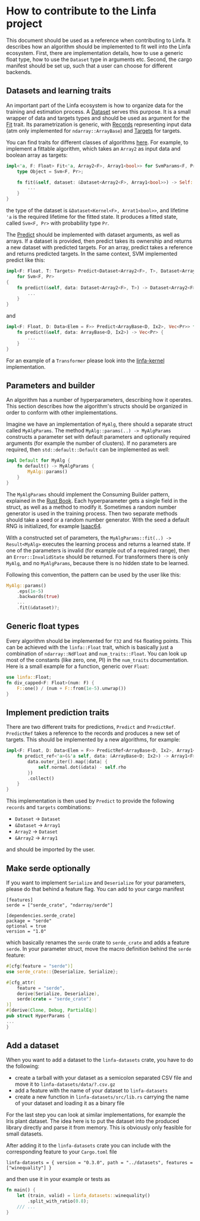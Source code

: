 # How to contribute to the Linfa project

This document should be used as a reference when contributing to Linfa. It describes how an algorithm should be implemented to fit well into the Linfa ecosystem. First, there are implementation details, how to use a generic float type, how to use the `Dataset` type in arguments etc. Second, the cargo manifest should be set up, such that a user can choose for different backends. 

## Datasets and learning traits

An important part of the Linfa ecosystem is how to organize data for the training and estimation process. A [Dataset](src/dataset/mod.rs) serves this purpose. It is a small wrapper of data and targets types and should be used as argument for the [Fit](src/traits.rs) trait. Its parametrization is generic, with [Records](src/dataset/mod.rs) representing input data (atm only implemented for `ndarray::ArrayBase`) and [Targets](src/dataset/mod.rs) for targets.

You can find traits for different classes of algorithms [here](src/traits.rs). For example, to implement a fittable algorithm, which takes an `Array2` as input data and boolean array as targets:
```rust
impl<'a, F: Float> Fit<'a, Array2<F>, Array1<bool>> for SvmParams<F, Pr> {
    type Object = Svm<F, Pr>;

    fn fit(&self, dataset: &Dataset<Array2<F>, Array1<bool>>) -> Self::Object {
        ...
    }
}
```
the type of the dataset is `&Dataset<Kernel<F>, Arrat1<bool>>`, and lifetime `'a` is the required lifetime for the fitted state. It produces a fitted state, called `Svm<F, Pr>` with probability type `Pr`.

The [Predict](src/traits.rs) should be implemented with dataset arguments, as well as arrays. If a dataset is provided, then predict takes its ownership and returns a new dataset with predicted targets. For an array, predict takes a reference and returns predicted targets. In the same context, SVM implemented predict like this:
```rust
impl<F: Float, T: Targets> Predict<Dataset<Array2<F>, T>, Dataset<Array2<F>, Vec<Pr>>>
    for Svm<F, Pr>
{
    fn predict(&self, data: Dataset<Array2<F>, T>) -> Dataset<Array2<F>, Vec<Pr>> {
        ...
    }
}
```
and
```rust
impl<F: Float, D: Data<Elem = F>> Predict<ArrayBase<D, Ix2>, Vec<Pr>> for Svm<F, Pr> {
    fn predict(&self, data: ArrayBase<D, Ix2>) -> Vec<Pr> {
        ...
    }
}
```

For an example of a `Transformer` please look into the [linfa-kernel](linfa-kernel/src/lib.rs) implementation.

## Parameters and builder

An algorithm has a number of hyperparameters, describing how it operates. This section describes how the algorithm's structs should be organized in order to conform with other implementations. 

Imagine we have an implementation of `MyAlg`, there should a separate struct called `MyAlgParams`. The method `MyAlg::params(..) -> MyAlgParams` constructs a parameter set with default parameters and optionally required arguments (for example the number of clusters). If no parameters are required, then `std::default::Default` can be implemented as well:
```rust
impl Default for MyAlg {
    fn default() -> MyAlgParams {
        MyAlg::params()
    }
}
```

The `MyAlgParams` should implement the Consuming Builder pattern, explained in the [Rust Book](https://doc.rust-lang.org/1.0.0/style/ownership/builders.html). Each hyperparameter gets a single field in the struct, as well as a method to modify it. Sometimes a random number generator is used in the training process. Then two separate methods should take a seed or a random number generator. With the seed a default RNG is initialized, for example [Isaac64](https://docs.rs/rand_isaac/0.2.0/rand_isaac/isaac64/index.html).

With a constructed set of parameters, the `MyAlgParams::fit(..) -> Result<MyAlg>` executes the learning process and returns a learned state. If one of the parameters is invalid (for example out of a required range), then an `Error::InvalidState` should be returned. For transformers there is only `MyAlg`, and no `MyAlgParams`, because there is no hidden state to be learned.

Following this convention, the pattern can be used by the user like this:
```rust
MyAlg::params()
    .eps(1e-5)
    .backwards(true)
    ...
    .fit(&dataset)?;
```

## Generic float types

Every algorithm should be implemented for `f32` and `f64` floating points. This can be achieved with the `linfa::Float` trait, which is basically just a combination of `ndarray::NdFloat` and `num_traits::Float`. You can look up most of the constants (like zero, one, PI) in the `num_traits` documentation. Here is a small example for a function, generic over `Float`:
```rust
use linfa::Float;
fn div_capped<F: Float>(num: F) {
    F::one() / (num + F::from(1e-5).unwrap())
}
```

## Implement prediction traits

There are two different traits for predictions, `Predict` and `PredictRef`. `PredictRef` takes a reference to the records and produces a new set of targets. This should be implemented by a new algorithms, for example:
```rust
impl<F: Float, D: Data<Elem = F>> PredictRef<ArrayBase<D, Ix2>, Array1<F>> for Svm<F, F> {
    fn predict_ref<'a>(&'a self, data: &ArrayBase<D; Ix2>) -> Array1<F> {
        data.outer_iter().map(|data| {
            self.normal.dot(&data) - self.rho
        })
        .collect()
    }
}
```

This implementation is then used by `Predict` to provide the following `records` and `targets` combinations:

 * `Dataset` -> `Dataset`
 * `&Dataset` -> `Array1`
 * `Array2` -> `Dataset`
 * `&Array2` -> `Array1`

and should be imported by the user.

## Make serde optionally

If you want to implement `Serialize` and `Deserialize` for your parameters, please do that behind a feature flag. You can add to your cargo manifest
```
[features]
serde = ["serde_crate", "ndarray/serde"]

[dependencies.serde_crate]
package = "serde"
optional = true
version = "1.0"
```
which basically renames the `serde` crate to `serde_crate` and adds a feature `serde`. In your parameter struct, move the macro definition behind the `serde` feature:
```rust
#[cfg(feature = "serde")]
use serde_crate::{Deserialize, Serialize};

#[cfg_attr(
    feature = "serde",
    derive(Serialize, Deserialize),
    serde(crate = "serde_crate")
)]
#[derive(Clone, Debug, PartialEq)]
pub struct HyperParams {
...
}
```

## Add a dataset

When you want to add a dataset to the `linfa-datasets` crate, you have to do the following:
 * create a tarball with your dataset as a semicolon separated CSV file and move it to `linfa-datasets/data/?.csv.gz`
 * add a feature with the name of your dataset to `linfa-datasets`
 * create a new function in `linfa-datasets/src/lib.rs` carrying the name of your dataset and loading it as a binary file

For the last step you can look at similar implementations, for example the Iris plant dataset. The idea here is to put the dataset into the produced library directly and parse it from memory. This is obviously only feasible for small datasets.

After adding it to the `linfa-datasets` crate you can include with the corresponding feature to your `Cargo.toml` file
```
linfa-datasets = { version = "0.3.0", path = "../datasets", features = ["winequality"] }
```
and then use it in your example or tests as
```rust
fn main() {
    let (train, valid) = linfa_datasets::winequality()
        .split_with_ratio(0.8);
    /// ...
}
```
